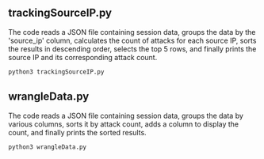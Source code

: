 ## trackingSourceIP.py

The code reads a JSON file containing session data, groups the data by the 'source_ip' column, calculates the count of attacks for each source IP, sorts the results in descending order, selects the top 5 rows, and finally prints the source IP and its corresponding attack count.

```bash
python3 trackingSourceIP.py
```


## wrangleData.py

The code reads a JSON file containing session data, groups the data by various columns, sorts it by attack count, adds a column to display the count, and finally prints the sorted results.

```bash
python3 wrangleData.py
```
